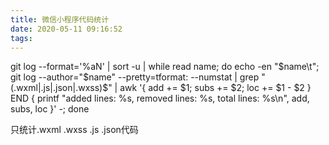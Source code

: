 ```yaml
---
title: 微信小程序代码统计
date: 2020-05-11 09:16:52
tags:
---
```

git log --format='%aN' | sort -u | while read name; do echo -en "$name\t"; git log --author="$name" --pretty=tformat: --numstat | grep "\(.wxml\|.js\|.json\|.wxss\)$" | awk '{ add += $1; subs += $2; loc += $1 - $2 } END { printf "added lines: %s, removed lines: %s, total lines: %s\n", add, subs, loc }' -; done

只统计.wxml .wxss .js .json代码